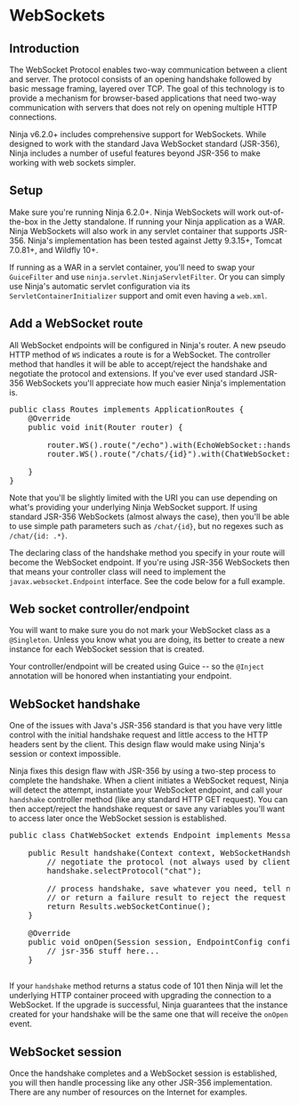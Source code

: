 WebSockets
==========

## Introduction

The WebSocket Protocol enables two-way communication between a client and server.
The protocol consists of an opening handshake followed by basic message framing,
layered over TCP.  The goal of this technology is to provide a mechanism for
browser-based applications that need two-way communication with servers that does
not rely on opening multiple HTTP connections.

Ninja v6.2.0+ includes comprehensive support for WebSockets.  While designed to
work with the standard Java WebSocket standard (JSR-356), Ninja includes a number
of useful features beyond JSR-356 to make working with web sockets simpler.

## Setup

Make sure you're running Ninja 6.2.0+. Ninja WebSockets will work out-of-the-box
in the Jetty standalone.  If running your Ninja application as a WAR.  Ninja
WebSockets will also work in any servlet container that supports JSR-356.
Ninja's implementation has been tested against Jetty 9.3.15+, Tomcat 7.0.81+,
and Wildfly 10+.

If running as a WAR in a servlet container, you'll need to swap your `GuiceFilter`
and use `ninja.servlet.NinjaServletFilter`. Or you can simply use Ninja's
automatic servlet configuration via its `ServletContainerInitializer` support
and omit even having a `web.xml`.

## Add a WebSocket route

All WebSocket endpoints will be configured in Ninja's router.  A new pseudo
HTTP method of `WS` indicates a route is for a WebSocket.  The controller
method that handles it will be able to accept/reject the handshake and negotiate
the protocol and extensions.  If you've ever used standard JSR-356 WebSockets
you'll appreciate how much easier Ninja's implementation is.

<pre class="prettyprint">
public class Routes implements ApplicationRoutes {
    @Override
    public void init(Router router) {

        router.WS().route("/echo").with(EchoWebSocket::handshake);
        router.WS().route("/chats/{id}").with(ChatWebSocket::handshake);

    }
}
</pre>

Note that you'll be slightly limited with the URI you can use depending
on what's providing your underlying Ninja WebSocket support. If using standard
JSR-356 WebSockets (almost always the case), then you'll be able to use simple path
parameters such as `/chat/{id}`, but no regexes such as `/chat/{id: .*}`.

The declaring class of the handshake method you specify in your route will 
become the WebSocket endpoint.  If you're using JSR-356 WebSockets then that
means your controller class will need to implement the `javax.websocket.Endpoint`
interface.  See the code below for a full example.

## Web socket controller/endpoint

You will want to make sure you do not mark your WebSocket class as a `@Singleton`.
Unless you know what you are doing, its better to create a new instance for each
WebSocket session that is created.

Your controller/endpoint will be created using Guice -- so the `@Inject` annotation
will be honored when instantiating your endpoint.

## WebSocket handshake

One of the issues with Java's JSR-356 standard is that you have very little
control with the initial handshake request and little access to the HTTP headers
sent by the client.  This design flaw would make using Ninja's session or context
impossible.

Ninja fixes this design flaw with JSR-356 by using a two-step process to 
complete the handshake.  When a client initiates a WebSocket request,
Ninja will detect the attempt, instantiate your WebSocket endpoint, and call
your `handshake` controller method (like any standard HTTP GET request).  You
can then accept/reject the handshake request or save any variables you'll want
to access later once the WebSocket session is established.

<pre class="prettyprint">
public class ChatWebSocket extends Endpoint implements MessageHandler.Whole<String> {
    
    public Result handshake(Context context, WebSocketHandshake handshake) {
        // negotiate the protocol (not always used by clients)
        handshake.selectProtocol("chat");

        // process handshake, save whatever you need, tell ninja to proceed
        // or return a failure result to reject the request
        return Results.webSocketContinue();
    }

    @Override
    public void onOpen(Session session, EndpointConfig config) {
        // jsr-356 stuff here...
    }

</pre>

If your `handshake` method returns a status code of 101 then Ninja will
let the underlying HTTP container proceed with upgrading the connection to a
WebSocket.  If the upgrade is successful, Ninja guarantees that the instance
created for your handshake will be the same one that will receive the `onOpen`
event.

## WebSocket session

Once the handshake completes and a WebSocket session is established, you will
then handle processing like any other JSR-356 implementation.  There are any
number of resources on the Internet for examples.